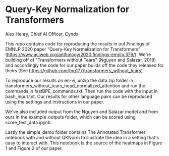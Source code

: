 # Query-Key Normalization for Transformers
Alex Henry, Chief AI Officer, Cyndx

This repo contains code for reproducing the results in ouf Findings of EMNLP 2020 paper "Query-Key Normalization for Transformers" (https://www.aclweb.org/anthology/2020.findings-emnlp.379/).  We're building off of "Transformers without Tears" (Nguyen and Salazar, 2019) and accordingly the code for our paper builds off the code they released for theirs (See https://github.com/tnq177/transformers_without_tears).

To reproduce our results on en-vi, unzip the data.zip folder in transformers_without_tears_head_normalized_attention and run the commands in fastBPE_commands.txt.  Then run the code with the input in bash_input.txt.  Our results for other language pairs can be reproduced using the settings and instructions in our paper.

We've also included output from the Nguyen and Salazar model and from ours in the example_outputs folder, which can be scored using score_test_data.ipynb.

Lastly the simple_demo folder contains The Annotated Transformer notebook with and without QKNorm to illustrate the idea in a setting that's easy to interact with.  This notebook is the source of the heatmaps in Figure 1 and Figure 2 of our paper.
